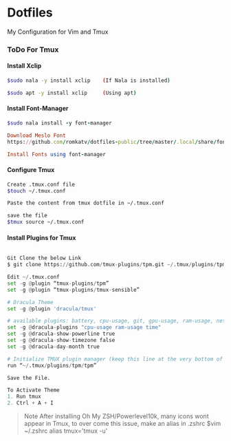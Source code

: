 # Dotfiles
My Configuration for Vim and Tmux


### ToDo For Tmux

#### Install Xclip
```sh
$sudo nala -y install xclip    (If Nala is installed)

$sudo apt -y install xclip     (Using apt)
```

#### Install Font-Manager
```ruby
$sudo nala install -y font-manager

Download Meslo Font 
https://github.com/romkatv/dotfiles-public/tree/master/.local/share/fonts/NerdFonts

Install Fonts using font-manager
```

#### Configure Tmux
```sh
Create .tmux.conf file
$touch ~/.tmux.conf

Paste the content from tmux dotfile in ~/.tmux.conf

save the file
$tmux source ~/.tmux.conf
```

#### Install Plugins for Tmux
```python

Git Clone the below Link
$ git clone https://github.com/tmux-plugins/tpm.git ~/.tmux/plugins/tpm

Edit ~/.tmux.conf
set -g @plugin “tmux-plugins/tpm”
set -g @plugin “tmux-plugins/tmux-sensible”

# Dracula Theme
set -g @plugin 'dracula/tmux'

# available plugins: battery, cpu-usage, git, gpu-usage, ram-usage, network, network-bandwidth, network-ping, weather, time
set -g @dracula-plugins "cpu-usage ram-usage time"
set -g @dracula-show-powerline true
set -g @dracula-show-timezone false
set -g @dracula-day-month true

# Initialize TMUX plugin manager (keep this line at the very bottom of tmux.conf)
run “~/.tmux/plugins/tpm/tpm”

Save the File.

To Activate Theme
1. Run tmux
2. Ctrl + A + I
```

> Note After installing Oh My ZSH/Powerlevel10k, many icons wont appear in Tmux, to over come this issue, make an alias in .zshrc
> $vim ~/.zshrc
> alias tmux='tmux -u'


